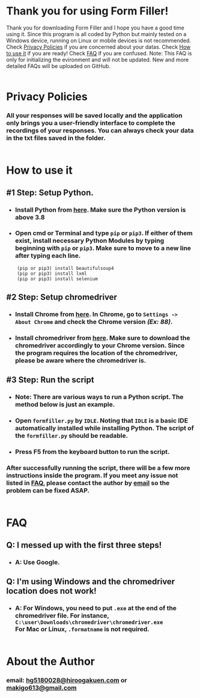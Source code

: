 # Thank you for using Form Filler!
Thank you for downloading Form Filler and I hope you have a good time using it.
Since this program is all coded by Python but mainly tested on a Windows device, running on Linux or mobile devices is not recommended. 
Check [Privacy Policies](#privacy-policies) if you are concerned about your datas.
Check [How to use it](#how-to-use-it) if you are ready!
Check [FAQ](#faq) if you are confused. Note: This FAQ is only for initializing the evironment and will not be updated. New and more detailed FAQs will be uploaded on GitHub.<br/><br/>

# Privacy Policies
### All your responses will be saved **locally** and the application **only** brings you a user-friendly interface to complete the recordings of your responses. You can always check your data in the txt files saved in the folder.  <br/><br/>

# How to use it
## #1 Step: Setup Python. 
- ### Install Python from [here](https://www.python.org/downloads/). Make sure the Python version is above **3.8**
- ### Open cmd or Terminal and type `pip` or `pip3`. If either of them exist, install necessary Python Modules by typing beginning with `pip` or `pip3`. Make sure to move to a new line after typing each line.<br/>
```
    (pip or pip3) install beautifulsoup4
    (pip or pip3) install lxml
    (pip or pip3) install selenium
```
## #2 Step: Setup chromedriver
- ### Install Chrome from [here](https://www.google.com/chrome/?brand=CHBD&brand=SZLF&gclid=Cj0KCQiA7NKBBhDBARIsAHbXCB6VQeMaSJShxbmZNnXguG7wwkxQgbd_ZItio2ECsqL4e46A0NwwX7AaAmb4EALw_wcB&gclsrc=aw.ds). In Chrome, go to `Settings -> About Chrome` and check the Chrome version *(Ex: 88)*. 
- ### Install chromedriver from [here](https://chromedriver.chromium.org/downloads). Make sure to download the chromedriver accordingly to your Chrome version. Since the program requires the location of the chromedriver, please be aware where the chromedriver is.
## #3 Step: Run the script
- ### Note: There are various ways to run a Python script. The method below is just an example.
- ### Open `formfiller.py` by `IDLE`. Noting that `IDLE` is a basic IDE automatically installed while installing Python. The script of the `formfiller.py` should be readable.
- ### Press F5 from the keyboard button to run the script.
### After successfully running the script, there will be a few more instructions inside the program. If you meet any issue not listed in [FAQ](#faq), please contact the author by [email](#about-the-author) so the problem can be fixed ASAP.<br/><br/>

# FAQ
## Q: I messed up with the first three steps!
- ### A: Use Google.
## Q: I'm using Windows and the chromedriver location does not work!
- ### A: For Windows, you need to put `.exe` at the end of the chromedriver file. For instance, `C:\user\Downloads\chromedriver\chromedriver.exe`<br/>For Mac or Linux, `.formatname` is not required.<br/><br/>

# About the Author
### email: hg5180028@hiroogakuen.com or makigo613@gmail.com
### 
